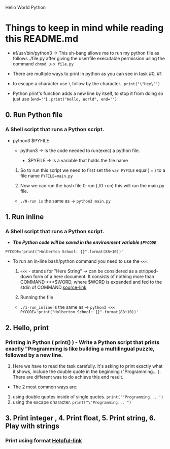 Hello World Python

# Things to keep in mind while reading this README.md

- #!/usr/bin/python3 -> This sh-bang allows me to run my python file as follows ./file.py
after giving the user/file executable permission using the command `chmod u+x file.py`

- There are multiple ways to print in python as you can see in task #0, #1

- to escape a character use `\` follow by the character.. `print("\"Hey\"")`

- Python print's function adds a new line by itself, to stop it from doing so just use (`end=''`).. `print("Hello, World", end='')`


## 0. Run Python file

### A Shell script that runs a Python script.

- python3 $PYFILE

  - python3 -> Is the code needed to run(exec) a python file.

    - $PYFILE -> Is a variable that holds the file name

  1. So to run this script we need to first set the `var PYFILE` equal( = ) to a file name
    `PYFILE=main.py`

  2. Now we can run the bash file 0-run (./0-run) this will run the main.py file.
    - `./0-run is` the same as -> `python3 main.py`

## 1. Run inline

### A Shell script that runs a Python script.

- ***The Python code will be saved in the environment variable `$PYCODE`***

`PYCODE='print("Holberton School: {}".format(88+10))'`

  - To run an in-line bash/python command you need to use the `<<<`

    1. `<<<` - stands for "Here String" -> can be considered as a stripped-down form of a here document. It consists of nothing more than COMMAND <<<$WORD, where $WORD is expanded and fed to the stdin of COMMAND.[source-link](https://linux.die.net/abs-guide/x15683.html)

    2. Running the file

      - `./1-run_inline` is the same as -> `python3 <<< PYCODE='print("Holberton School: {}".format(88+10))'`

## 2. Hello, print

### Printing in Python (    print()   ) - Write a Python script that prints exactly "Programming is like building a multilingual puzzle, followed by a new line.

1. Here we have to read the task carefully. It's asking to print exactly what it shows, include the double quote in the beginning ("Programming... ). There are different was to do achieve this end result.

  - The 2 most common ways are:

  1. using double quotes inside of single quotes. `print('"Programming... ')`
  2. using the escape character. `print("\"Programming... ")`

## 3. Print integer , 4. Print float, 5. Print string, 6. Play with strings

### Print using format [Helpful-link](https://pyformat.info/)
